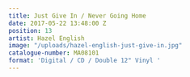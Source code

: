 ```yaml
---
title: Just Give In / Never Going Home
date: 2017-05-22 13:48:00 Z
position: 13
artist: Hazel English
image: "/uploads/hazel-english-just-give-in.jpg"
catalogue-number: MA08101
format: 'Digital / CD / Double 12" Vinyl '
---
```


